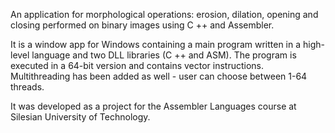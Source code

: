 An application for morphological operations: erosion, dilation, opening and closing performed on binary images using C ++ and Assembler.

It is a window app for Windows containing a main program written in a high-level language and two DLL libraries (C ++ and ASM). The program is executed in a 64-bit version and contains vector instructions. Multithreading has been added as well - user can choose between 1-64 threads.

It was developed as a project for the Assembler Languages course at Silesian University of Technology.
